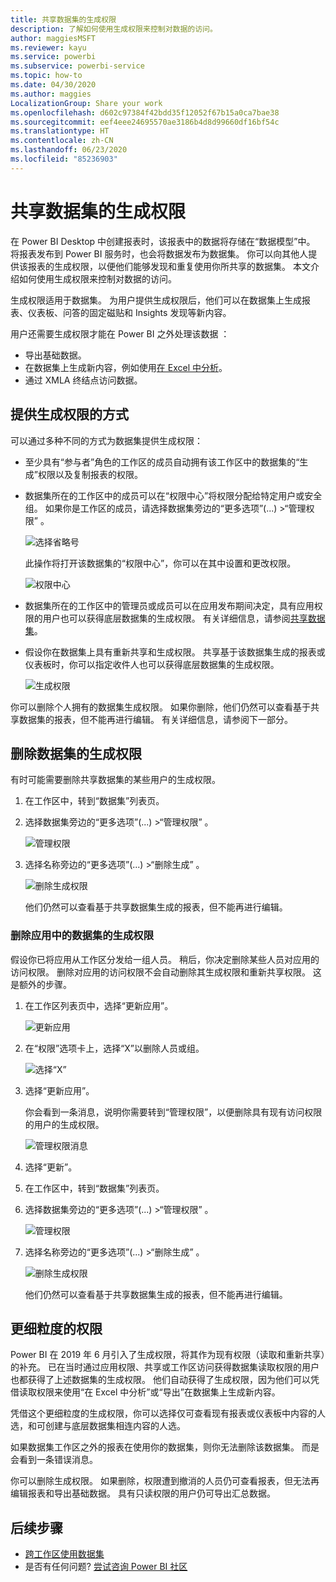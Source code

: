 ```yaml
---
title: 共享数据集的生成权限
description: 了解如何使用生成权限来控制对数据的访问。
author: maggiesMSFT
ms.reviewer: kayu
ms.service: powerbi
ms.subservice: powerbi-service
ms.topic: how-to
ms.date: 04/30/2020
ms.author: maggies
LocalizationGroup: Share your work
ms.openlocfilehash: d602c97384f42bdd35f12052f67b15a0ca7bae38
ms.sourcegitcommit: eef4eee24695570ae3186b4d8d99660df16bf54c
ms.translationtype: HT
ms.contentlocale: zh-CN
ms.lasthandoff: 06/23/2020
ms.locfileid: "85236903"
---
```

# <a name="build-permission-for-shared-datasets"></a>共享数据集的生成权限

在 Power BI Desktop 中创建报表时，该报表中的数据将存储在“数据模型”中。 将报表发布到 Power BI 服务时，也会将数据发布为数据集。 你可以向其他人提供该报表的生成权限，以便他们能够发现和重复使用你所共享的数据集。 本文介绍如何使用生成权限来控制对数据的访问。

生成权限适用于数据集。 为用户提供生成权限后，他们可以在数据集上生成报表、仪表板、问答的固定磁贴和 Insights 发现等新内容。 

用户还需要生成权限才能在 Power BI 之外处理该数据 ：

- 导出基础数据。
- 在数据集上生成新内容，例如使用[在 Excel 中分析](../collaborate-share/service-analyze-in-excel.md)。
- 通过 XMLA 终结点访问数据。

## <a name="ways-to-give-build-permission"></a>提供生成权限的方式

可以通过多种不同的方式为数据集提供生成权限：

- 至少具有“参与者”角色的工作区的成员自动拥有该工作区中的数据集的“生成”权限以及复制报表的权限。
 
- 数据集所在的工作区中的成员可以在“权限中心”将权限分配给特定用户或安全组。 如果你是工作区的成员，请选择数据集旁边的“更多选项”(...) >“管理权限” 。

    ![选择省略号](media/service-datasets-build-permissions/power-bi-dataset-permissions-new-look.png)

    此操作将打开该数据集的“权限中心”，你可以在其中设置和更改权限。

    ![权限中心](media/service-datasets-build-permissions/power-bi-dataset-remove-permissions-no-callouts.png)

- 数据集所在的工作区中的管理员或成员可以在应用发布期间决定，具有应用权限的用户也可以获得底层数据集的生成权限。 有关详细信息，请参阅[共享数据集](service-datasets-share.md)。

- 假设你在数据集上具有重新共享和生成权限。 共享基于该数据集生成的报表或仪表板时，你可以指定收件人也可以获得底层数据集的生成权限。

    ![生成权限](media/service-datasets-build-permissions/power-bi-share-report-allow-users.png)

你可以删除个人拥有的数据集生成权限。 如果你删除，他们仍然可以查看基于共享数据集的报表，但不能再进行编辑。 有关详细信息，请参阅下一部分。

## <a name="remove-build-permission-for-a-dataset"></a>删除数据集的生成权限

有时可能需要删除共享数据集的某些用户的生成权限。 

1. 在工作区中，转到“数据集”列表页。 
1. 选择数据集旁边的“更多选项”(...) >“管理权限” 。

    ![管理权限](media/service-datasets-build-permissions/power-bi-dataset-permissions-new-look.png)

1. 选择名称旁边的“更多选项”(...) >“删除生成” 。

    ![删除生成权限](media/service-datasets-build-permissions/power-bi-dataset-remove-build-permissions.png)

    他们仍然可以查看基于共享数据集生成的报表，但不能再进行编辑。

### <a name="remove-build-permission-for-a-dataset-in-an-app"></a>删除应用中的数据集的生成权限

假设你已将应用从工作区分发给一组人员。 稍后，你决定删除某些人员对应用的访问权限。 删除对应用的访问权限不会自动删除其生成权限和重新共享权限。 这是额外的步骤。 

1. 在工作区列表页中，选择“更新应用”。 

    ![更新应用](media/service-datasets-build-permissions/power-bi-app-update.png)

1. 在“权限”选项卡上，选择“X”以删除人员或组。 

    ![选择“X”](media/service-datasets-build-permissions/power-bi-app-delete-user.png)
1. 选择“更新应用”。

    你会看到一条消息，说明你需要转到“管理权限”，以便删除具有现有访问权限的用户的生成权限。 

    ![管理权限消息](media/service-datasets-build-permissions/power-bi-dataset-app-remove-message.png)

1. 选择“更新”。

1. 在工作区中，转到“数据集”列表页。 
1. 选择数据集旁边的“更多选项”(...) >“管理权限” 。

    ![管理权限](media/service-datasets-build-permissions/power-bi-dataset-permissions-new-look.png)

1. 选择名称旁边的“更多选项”(...) >“删除生成” 。

    ![删除生成权限](media/service-datasets-build-permissions/power-bi-dataset-remove-build-permissions.png)

    他们仍然可以查看基于共享数据集生成的报表，但不能再进行编辑。

## <a name="more-granular-permissions"></a>更细粒度的权限

Power BI 在 2019 年 6 月引入了生成权限，将其作为现有权限（读取和重新共享）的补充。 已在当时通过应用权限、共享或工作区访问获得数据集读取权限的用户也都获得了上述数据集的生成权限。 他们自动获得了生成权限，因为他们可以凭借读取权限来使用“在 Excel 中分析”或“导出”在数据集上生成新内容。

凭借这个更细粒度的生成权限，你可以选择仅可查看现有报表或仪表板中内容的人选，和可创建与底层数据集相连内容的人选。

如果数据集工作区之外的报表在使用你的数据集，则你无法删除该数据集。 而是会看到一条错误消息。

你可以删除生成权限。 如果删除，权限遭到撤消的人员仍可查看报表，但无法再编辑报表和导出基础数据。 具有只读权限的用户仍可导出汇总数据。 

## <a name="next-steps"></a>后续步骤

- [跨工作区使用数据集](service-datasets-across-workspaces.md)
- 是否有任何问题? [尝试咨询 Power BI 社区](https://community.powerbi.com/)
